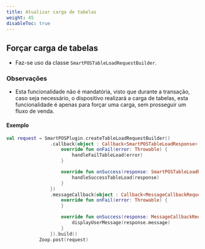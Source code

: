 ```yaml
---
title: Atualizar carga de tabelas
weight: 45
disableToc: true
---
```


## Forçar carga de tabelas

- Faz-se uso da classe `SmartPOSTableLoadRequestBuilder`.

### Observações

- Esta funcionalidade não é mandatória, visto que durante a transação, caso seja necessário, o dispositivo realizará a carga de tabelas, esta funcionalidade é apenas para forçar uma carga, sem prosseguir um fluxo de venda.

#### Exemplo

```Kotlin
val request = SmartPOSPlugin.createTableLoadRequestBuilder()
                .callback(object : Callback<SmartPOSTableLoadResponse>() {
                    override fun onFail(error: Throwable) {
                        handleFailTableLoad(error)
                    }

                    override fun onSuccess(response: SmartPOSTableLoadResponse) {
                        handleSuccessTableLoad(response)
                    }
                })
                .messageCallback(object : Callback<MessageCallbackRequestField.MessageData>() {
                    override fun onFail(error: Throwable) {
                    }

                    override fun onSuccess(response: MessageCallbackRequestField.MessageData) {
                        displayUserMessage(response.message)
                    }
                }).build()
            Zoop.post(request)
```